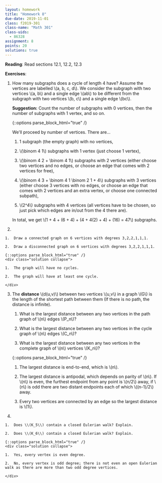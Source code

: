 ```yaml
---
layout: homework
title: "Homework 8"
due-date: 2019-11-01
class: f2019-301
class-name: "Math 301"
class-uids: 
  - 86328
assignment: 8
points: 20
solutions: true
---
```



**Reading**: 
Read sections 12.1, 12.2, 12.3

**Exercises**:

1.  How many subgraphs does a cycle of length 4 have? Assume the vertices are labelled \\(a, b, c, d\\). We consider the subgraph with two vertices \\(a, b\\) and a single edge \\(ab\\) to be different from the subgraph with two vertices \\(b, c\\) and a single edge \\(bc\\).

    **Suggestion:** Count the number of subgraphs with 0 vertices, then the number of subgraphs with 1 vertex, and so on.
    
    {::options parse_block_html="true" /}
    <div class="solution collapse">
    
    We'll proceed by number of vertices. There are...
    
    1.  1 subgraph (the empty graph) with no vertices,
    
    2.  \\(\binom 4 1\\) subgraphs with 1 vertex (just choose 1 vertex),
    
    3.  \\(\binom 4 2 + \binom 4 1\\) subgraphs with 2 vertices (either choose
        two vertices and no edges, or choose an edge that comes with 2 vertices
        for free),
        
    4.  \\(\binom 4 3 + \binom 4 1 \binom 2 1 + 4\\) subgraphs with 3 vertices
        (either choose 3 vertices with no edges, or choose an edge that comes
        with 2 vertices and an extra vertex, or choose one connected subpath),
        
    5.  \\(2^4\\) subgraphs with 4 vertices (all vertices have to be chosen, so
        just pick which edges are in/out from the 4 there are).
        
    In total, we get \\(1 + 4 + (6 + 4) + (4 + 4(2) + 4) + (16) = 47\\) subgraphs.
    
    </div>

2.  

    1.  Draw a connected graph on 6 vertices with degrees 3,2,2,1,1,1.
    
    2.  Draw a disconnected graph on 6 vertices with degrees 3,2,2,1,1,1.
    
    {::options parse_block_html="true" /}
    <div class="solution collapse">
    
    1.  The graph will have no cycles.
    
    2.  The graph will have at least one cycle.
    
    </div>

3.  The **distance** \\(d(u,v)\\) between two vertices \\(u,v\\) in a graph \\(G\\) is the length of the shortest path between them (If there is no path, the distance is infinite).

    1.  What is the largest distance between any two vertices in the path graph of \\(n\\) edges \\(P_n\\)?
    
    2.  What is the largest distance between any two vertices in the cycle graph of \\(n\\) edges \\(C_n\\)?
    
    3.  What is the largest distance between any two vertices in the complete graph of \\(n\\) vertices \\(K_n\\)?
    
    {::options parse_block_html="true" /}
    <div class="solution collapse">
    
    1.  The largest distance is end-to-end, which is \\(n\\).
    
    2.  The largest distance is antipodal, which depends on parity of \\(n\\). If \\(n\\) is even, the furthest endpoint from any point is \\(n/2\\) away, if \\(n\\) is odd there are two distant endpoints each of which \\((n-1)/2\\) away.
    
    3.  Every two vertices are connected by an edge so the largest distance is \\(1\\).
    
    </div>

4.  

    1.  Does \\(K_5\\) contain a closed Eulerian walk? Explain.
    
    2.  Does \\(K_6\\) contain a closed Eulerian walk? Explain.
    
    {::options parse_block_html="true" /}
    <div class="solution collapse">
    
    1.  Yes, every vertex is even degree.
    
    2.  No, every vertex is odd degree; there is not even an open Eulerian walk as there are more than two odd degree vertices.
    
    </div>
